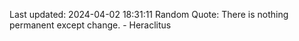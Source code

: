 Last updated: 2024-04-02 18:31:11
Random Quote: There is nothing permanent except change. - Heraclitus